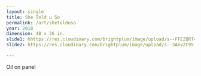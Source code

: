 ```yaml
---
layout: single
title: She Told u So
permalink: /art/shetolduso
year: 2018
dimension: 48 x 36 in.
slide1: hhttps://res.cloudinary.com/brightplum/image/upload/s--FFEZQRT4--/c_scale,q_jpegmini,w_800/v1567965311/ashleyjan/2019/SheTolduSo.jpg
slide2: https://res.cloudinary.com/brightplum/image/upload/s--3AevZC95--/c_scale,q_jpegmini,w_800/v1567965300/ashleyjan/2019/SheTolduSoDETAIL.jpg

---
```


Oil on panel
